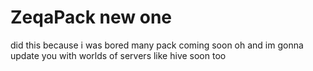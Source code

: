 # ZeqaPack new one 
did this because i was bored many pack coming soon
oh and im gonna update you with worlds of servers like hive soon too
